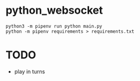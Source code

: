 # python_websocket

```shell
python3 -m pipenv run python main.py
python -m pipenv requirements > requirements.txt
```

# TODO

- play in turns
